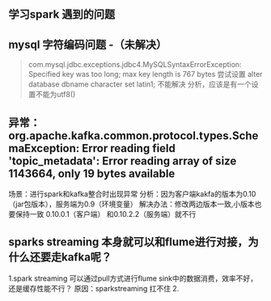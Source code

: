 ## 学习spark 遇到的问题
## mysql 字符编码问题 -（未解决）
> com.mysql.jdbc.exceptions.jdbc4.MySQLSyntaxErrorException: Specified key was too long; max key length is 767 bytes
> 尝试设置 alter database dbname character set latin1;  不能解决
> 分析，应该是有一个设置不能为utf8()


## 异常：org.apache.kafka.common.protocol.types.SchemaException: Error reading field 'topic_metadata': Error reading array of size 1143664, only 19 bytes available
场景：进行spark和kafka整合时出现异常
分析：因为客户端kakfa的版本为0.10（jar包版本），服务端为0.9（环境变量）
解决办法：修改两边版本一致,小版本也要保持一致  0.10.0.1（客户端）  和0.10.2.2（服务端）就不行




## sparks streaming 本身就可以和flume进行对接，为什么还要走kafka呢？
1.spark streaming 可以通过pull方式进行flume sink中的数据消费，效率不好，还是缓存性能不行？  原因：sparkstreaming 扛不住
2.